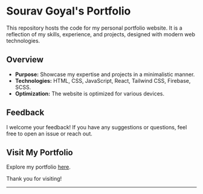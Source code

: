 # Sourav Goyal's Portfolio

This repository hosts the code for my personal portfolio website. It is a reflection of my skills, experience, and projects, designed with modern web technologies.

## Overview

- **Purpose:** Showcase my expertise and projects in a minimalistic manner.
- **Technologies:** HTML, CSS, JavaScript, React, Tailwind CSS, Firebase, SCSS.
- **Optimization:** The website is optimized for various devices.

## Feedback

I welcome your feedback! If you have any suggestions or questions, feel free to open an issue or reach out.

## Visit My Portfolio

Explore my portfolio <a href="https://souravgoyal.dev" target="_blank">here</a>.

Thank you for visiting!

---
